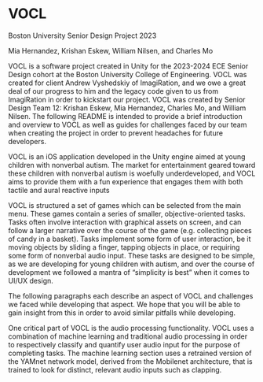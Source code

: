 # VOCL

Boston University Senior Design Project 2023

Mia Hernandez, Krishan Eskew, William Nilsen, and Charles Mo

VOCL is a software project created in Unity for the 2023-2024 ECE Senior Design cohort at the Boston University College of Engineering. VOCL was created for client Andrew Vyshedskiy of ImagiRation, and we owe a great deal of our progress to him and the legacy code given to us from ImagiRation in order to kickstart our project. VOCL was created by Senior Design Team 12: Krishan Eskew, Mia Hernandez, Charles Mo, and William Nilsen. The following README is intended to provide a brief introduction and overview to VOCL as well as guides for challenges faced by our team when creating the project in order to prevent headaches for future developers.

VOCL is an iOS application developed in the Unity engine aimed at young children with nonverbal autism. The market for entertainment geared toward these children with nonverbal autism is woefully underdeveloped, and VOCL aims to provide them with a fun experience that engages them with both tactile and aural reactive inputs

VOCL is structured a set of games which can be selected from the main menu. These games contain a series of smaller, objective-oriented tasks. Tasks often involve interaction with graphical assets on screen, and can follow a larger narrative over the course of the game (e.g. collecting pieces of candy in a basket). Tasks implement some form of user interaction, be it moving objects by sliding a finger, tapping objects in place, or requiring some form of nonverbal audio input. These tasks are designed to be simple, as we are developing for young children with autism, and over the course of development we followed a mantra of “simplicity is best” when it comes to UI/UX design.

The following paragraphs each describe an aspect of VOCL and challenges we faced while developing that aspect. We hope that you will be able to gain insight from this in order to avoid similar pitfalls while developing. 

One critical part of VOCL is the audio processing functionality. VOCL uses a combination of machine learning and traditional audio processing in order to respectively classify and quantify user audio input for the purpose of completing tasks. The machine learning section uses a retrained version of the YAMnet network model, derived from the Mobilenet architecture, that is trained to look for distinct, relevant audio inputs such as clapping. 



